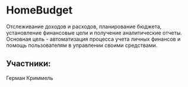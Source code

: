 # HomeBudget
Отслеживание доходов и расходов, планирование бюджета, установление финансовые цели и получение аналитические отчеты. Основная цель - автоматизация процесса учета личных финансов и помощь пользователям в управлении своими средствами.

## Участники:
Герман Криммель

